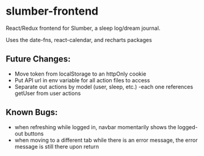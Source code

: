 # slumber-frontend
React/Redux frontend for Slumber, a sleep log/dream journal.

Uses the date-fns, react-calendar, and recharts packages

## Future Changes:
- Move token from localStorage to an httpOnly cookie
- Put API url in env variable for all action files to access
- Separate out actions by model (user, sleep, etc.) -each one references getUser from user actions

## Known Bugs:
- when refreshing while logged in, navbar momentarily shows the logged-out buttons
- when moving to a different tab while there is an error message, the error message is still there upon return
